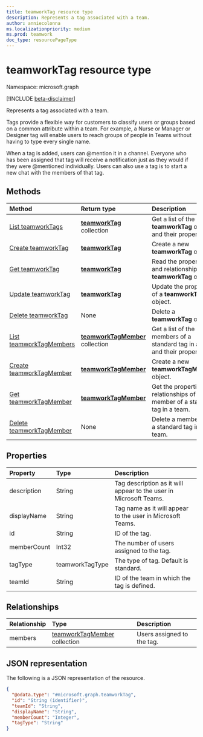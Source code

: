 ```yaml
---
title: teamworkTag resource type
description: Represents a tag associated with a team.
author: anniecolonna
ms.localizationpriority: medium
ms.prod: teamwork
doc_type: resourcePageType
---
```


# teamworkTag resource type

Namespace: microsoft.graph

[!INCLUDE [beta-disclaimer](../../includes/beta-disclaimer.md)]

Represents a tag associated with a team. 

Tags provide a flexible way for customers to classify users or groups based on a common attribute within a team. For example, a Nurse or Manager or Designer tag will enable users to reach groups of people in Teams without having to type every single name.

When a tag is added, users can @mention it in a channel. Everyone who has been assigned that tag will receive a notification just as they would if they were @mentioned individually. Users can also use a tag is to start a new chat with the members of that tag.

## Methods

| Method                                                         | Return type                                              | Description                                                                   |
| :------------------------------------------------------------- | :------------------------------------------------------- | :---------------------------------------------------------------------------- |
| [List teamworkTags](../api/teamworktag-list.md)                | [**teamworkTag**](teamworktag.md) collection             | Get a list of the **teamworkTag** objects and their properties.               |
| [Create teamworkTag](../api/teamworktag-post.md)               | [**teamworkTag**](teamworktag.md)                        | Create a new **teamworkTag** object.                                          |
| [Get teamworkTag](../api/teamworktag-get.md)                   | [**teamworkTag**](teamworktag.md)                        | Read the properties and relationships of a **teamworkTag** object.            |
| [Update teamworkTag](../api/teamworktag-update.md)             | [**teamworkTag**](teamworktag.md)                        | Update the properties of a **teamworkTag** object.                            |
| [Delete teamworkTag](../api/teamworktag-delete.md)             | None                                                     | Delete a **teamworkTag** object.                                              |
| [List teamworkTagMembers](../api/teamworktagmember-list.md)    | [**teamworkTagMember**](teamworktagmember.md) collection | Get a list of the members of a standard tag in a team and their properties.   |
| [Create teamworkTagMember](../api/teamworktagmember-post.md)   | [**teamworkTagMember**](teamworktagmember.md)            | Create a new **teamworkTagMember** object.                                    |
| [Get teamworkTagMember](../api/teamworktagmember-get.md)       | [**teamworkTagMember**](teamworktagmember.md)            | Get the properties and relationships of a member of a standard tag in a team. |
| [Delete teamworkTagMember](../api/teamworktagmember-delete.md) | None                                                     | Delete a member from a standard tag in the team.                              |

## Properties

| Property    | Type            | Description                                                       |
| :---------- | :-------------- | :---------------------------------------------------------------- |
| description | String          | Tag description as it will appear to the user in Microsoft Teams. |
| displayName | String          | Tag name as it will appear to the user in Microsoft Teams.        |
| id          | String          | ID of the tag.                                                    |
| memberCount | Int32           | The number of users assigned to the tag.                          |
| tagType     | teamworkTagType | The type of tag. Default is standard.                             |
| teamId      | String          | ID of the team in which the tag is defined.                       |

## Relationships

| Relationship | Type                                                              | Description                |
| :----------- | :---------------------------------------------------------------- | :------------------------- |
| members      | [teamworkTagMember](../resources/teamworktagmember.md) collection | Users assigned to the tag. |

## JSON representation

The following is a JSON representation of the resource.

<!-- {
  "blockType": "resource",
  "keyProperty": "id",
  "@odata.type": "microsoft.graph.teamworkTag",
  "baseType": "microsoft.graph.entity",
  "openType": false
}
-->

```json
{
  "@odata.type": "#microsoft.graph.teamworkTag",
  "id": "String (identifier)",
  "teamId": "String",
  "displayName": "String",
  "memberCount": "Integer",
  "tagType": "String"
}
```
